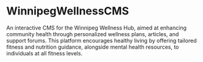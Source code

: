 # WinnipegWellnessCMS
An interactive CMS for the Winnipeg Wellness Hub, aimed at enhancing community health through personalized wellness plans, articles, and support forums. This platform encourages healthy living by offering tailored fitness and nutrition guidance, alongside mental health resources, to individuals at all fitness levels.
